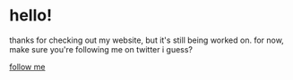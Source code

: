 # hello!

thanks for checking out my website, but it's still being worked on. for now, make sure you're following me on twitter i guess?

[follow me](https://twitter.com/tme_michael)
